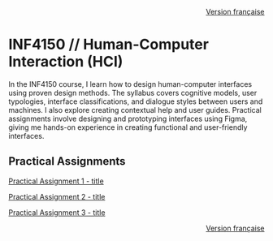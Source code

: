<p align="right">
  <a href="./README.md">Version française</a>
</p>

# INF4150 // Human-Computer Interaction (HCI)

In the INF4150 course, I learn how to design human-computer interfaces using proven design methods. The syllabus covers cognitive models, user typologies, interface classifications, and dialogue styles between users and machines. I also explore creating contextual help and user guides. Practical assignments involve designing and prototyping interfaces using Figma, giving me hands-on experience in creating functional and user-friendly interfaces.

## Practical Assignments
[Practical Assignment 1 - title](URL "optional title")

[Practical Assignment 2 - title](URL "optional title")

[Practical Assignment 3 - title](URL "optional title")

<p align="right">
  <a href="./README.md">Version française</a>
</p>